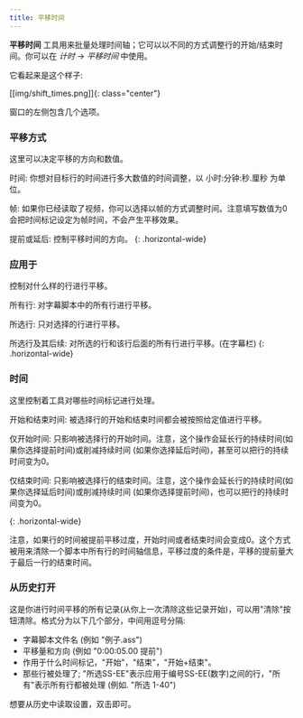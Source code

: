 ```yaml
---
title: 平移时间
---
```


**平移时间** 工具用来批量处理时间轴；它可以以不同的方式调整行的开始/结束时间。你可以在 _计时_ -> _平移时间_ 中使用。

它看起来是这个样子:

[[img/shift_times.png]]{: class="center"}

窗口的左侧包含几个选项。

### 平移方式 ###

这里可以决定平移的方向和数值。

时间:
你想对目标行的时间进行多大数值的时间调整，以 小时:分钟:秒.厘秒 为单位。

帧: 如果你已经读取了视频，你可以选择以帧的方式调整时间。注意填写数值为0会把时间标记设定为帧时间，不会产生平移效果。

提前或延后:
控制平移时间的方向。
{: .horizontal-wide}

### 应用于 ###

控制对什么样的行进行平移。

所有行:
对字幕脚本中的所有行进行平移。

所选行:
只对选择的行进行平移。

所选行及其后续:
对所选的行和该行后面的所有行进行平移。(在字幕栏)
{: .horizontal-wide}

### 时间 ###

这里控制着工具对哪些时间标记进行处理。

开始和结束时间:
被选择行的开始和结束时间都会被按照给定值进行平移。

仅开始时间:
只影响被选择行的开始时间。注意，这个操作会延长行的持续时间(如果你选择提前时间)或削减持续时间 (如果你选择延后时间)，甚至可以把行的持续时间变为0。


仅结束时间:
只影响被选择行的结束时间。注意，这个操作会延长行的持续时间(如果你选择延后时间)或削减持续时间 (如果你选择提前时间)，也可以把行的持续时间变为0。

{: .horizontal-wide}

注意，如果行的时间被提前平移过度，开始时间或者结束时间会变成0。这个方式被用来清除一个脚本中所有行的时间轴信息，平移过度的条件是，平移的提前量大于最后一行的结束时间。

### 从历史打开 ###

这是你进行时间平移的所有记录(从你上一次清除这些记录开始)，可以用"清除"按钮清除。格式分为以下几个部分，中间用逗号分隔:

* 字幕脚本文件名 (例如 "例子.ass")
* 平移量和方向 (例如 "0:00:05.00 提前")
* 作用于什么时间标记，"开始"，"结束"，"开始+结束"。
* 那些行被处理了; "所选SS-EE"表示应用于编号SS-EE(数字)之间的行，"所有"表示所有行都被处理 (例如. "所选 1-40")

想要从历史中读取设置，双击即可。
